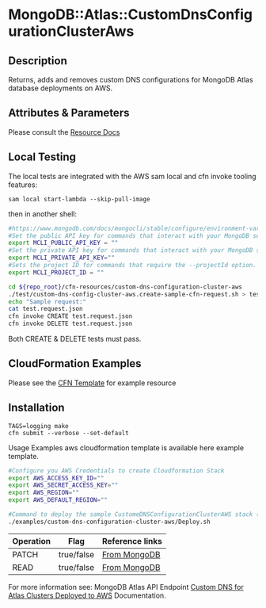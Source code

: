 # MongoDB::Atlas::CustomDnsConfigurationClusterAws

## Description
Returns, adds and removes custom DNS configurations for MongoDB Atlas database deployments on AWS.

## Attributes & Parameters

Please consult the [Resource Docs](https://github.com/PeerIslands/mongodbatlas-cloudformation-resources/blob/feature-custom-dns-config-cluster-aws/cfn-resources/custom-dns-configuration-cluster-aws/docs/README.md)

## Local Testing

The local tests are integrated with the AWS sam local and cfn invoke tooling features:

```
sam local start-lambda --skip-pull-image
```
then in another shell:
```bash
#https://www.mongodb.com/docs/mongocli/stable/configure/environment-variables/
#Set the public API key for commands that interact with your MongoDB service.
export MCLI_PUBLIC_API_KEY = ""
#Set the private API key for commands that interact with your MongoDB service.
export MCLI_PRIVATE_API_KEY=""
#Sets the project ID for commands that require the --projectId option.
export MCLI_PROJECT_ID = ""

cd ${repo_root}/cfn-resources/custom-dns-configuration-cluster-aws
./test/custom-dns-config-cluster-aws.create-sample-cfn-request.sh > test.request.json
echo "Sample request:"
cat test.request.json
cfn invoke CREATE test.request.json
cfn invoke DELETE test.request.json
```

Both CREATE & DELETE tests must pass.

## CloudFormation Examples

Please see the [CFN Template](test/custom-dns-config-cluster-aws.sample-cfn-request.json) for example resource

## Installation
```
TAGS=logging make
cfn submit --verbose --set-default
```

Usage
Examples aws cloudformation template is available here example template.


```bash
#Configure you AWS Credentials to create Cloudformation Stack
export AWS_ACCESS_KEY_ID=""
export AWS_SECRET_ACCESS_KEY=""
export AWS_REGION=""
export AWS_DEFAULT_REGION=""

#Command to deploy the sample CustomeDNSConfigurationClusterAWS stack (Before this step "cfn submit" should have been executed successfully)
./examples/custom-dns-configuration-cluster-aws/Deploy.sh
```

| Operation | Flag       | Reference links                                                                                                                                                                                                                                                 |
|-----------|------------|-----------------------------------------------------------------------------------------------------------------------------------------------------------------------------------------------------------------------------------------------------------------|
| PATCH     | true/false | [From MongoDB](https://www.mongodb.com/docs/atlas/reference/api-resources-spec/#tag/Custom-DNS-for-Atlas-Clusters-Deployed-to-AWS/operation/toggleOneStateOfOneCustomDnsConfigurationForAtlasClustersOnAws) |
| READ      | true/false | [From MongoDB](https://www.mongodb.com/docs/atlas/reference/api-resources-spec/#tag/Custom-DNS-for-Atlas-Clusters-Deployed-to-AWS)                                    |


For more information see: MongoDB Atlas API Endpoint [Custom DNS for Atlas Clusters Deployed to AWS](https://www.mongodb.com/docs/atlas/reference/api-resources-spec/#tag/Custom-DNS-for-Atlas-Clusters-Deployed-to-AWS) Documentation.